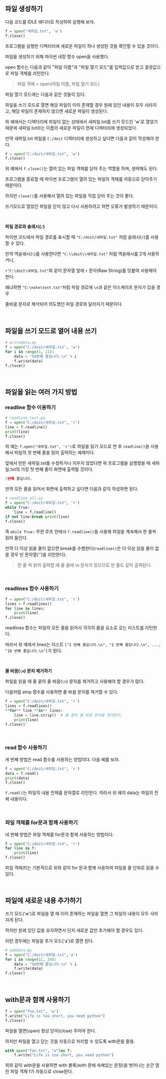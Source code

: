 ## **파일 생성하기**

다음 코드를 IDLE 에디터로 작성하여 실행해 보자.

```python
f = open("새파일.txt", 'w')
f.close()
```

프로그램을 실행한 디렉터리에 새로운 파일이 하나 생성된 것을 확인할 수 있을 것이다. 

파일을 생성하기 위해 파이썬 내장 함수 open을 사용했다. 

open 함수는 다음과 같이 "파일 이름"과 "파일 열기 모드"를 입력값으로 받고 결괏값으로 파일 객체를 리턴한다.

> 파일 객체 = open(파일 이름, 파일 열기 모드)
> 

파일 열기 모드에는 다음과 같은 것들이 있다.

파일을 쓰기 모드로 열면 해당 파일이 이미 존재할 경우 원래 있던 내용이 모두 사라지고, 해당 파일이 존재하지 않으면 새로운 파일이 생성된다. 

위 예에서는 디렉터리에 파일이 없는 상태에서 새파일.txt를 쓰기 모드인 'w'로 열었기 때문에 새파일.txt라는 이름의 새로운 파일이 현재 디렉터리에 생성되었다.

만약 새파일.txt 파일을 `C:/doit` 디렉터리에 생성하고 싶다면 다음과 같이 작성해야 한다.

```python
f = open("C:/doit/새파일.txt", 'w')
f.close()
```

위 예에서 `f.close()`는 열려 있는 파일 객체를 닫아 주는 역할을 하며, 생략해도 된다. 

프로그램을 종료할 때 파이썬 프로그램이 열려 있는 파일의 객체를 자동으로 닫아주기 때문이다.

하지만 `close()`를 사용해서 열려 있는 파일을 직접 닫아 주는 것이 좋다.

쓰기모드로 열었던 파일을 닫지 않고 다시 사용하려고 하면 오류가 발생하기 때문이다.

<br>

**파일 경로와 슬래시(`/`)**

파이썬 코드에서 파일 경로를 표시할 때 `"C:/doit/새파일.txt"` 처럼 슬래시(`/`)를 사용할 수 있다.

만약 역슬래시(`\`)를 사용한다면 `"C:\\doit\\새파일.txt"` 처럼 역슬래시를 2개 사용하거나,

`r"C:\doit\새파일.txt"`와 같이 문자열 앞에 `r` 문자(Raw String)를 덧붙여 사용해야 한다. 

왜냐하면 `"C:\note\test.txt"`처럼 파일 경로에 `\n`과 같은 이스케이프 문자가 있을 경우 

줄바꿈 문자로 해석되어 의도했던 파일 경로와 달라지기 때문이다.

<br>

## **파일을 쓰기 모드로 열어 내용 쓰기**

```python
# writedata.py
f = open("C:/doit/새파일.txt", 'w')
for i in range(1, 11):
    data = "%d번째 줄입니다.\n" % i
    f.write(data)
f.close()
```

<br>

## **파일을 읽는 여러 가지 방법**

### **readline 함수 이용하기**

```python
# readline_test.py
f = open("C:/doit/새파일.txt", 'r')
line = f.readline()
print(line)
f.close()
```

위 예는 `f.open("새파일.txt", 'r')`로 파일을 읽기 모드로 연 후 `readline()`을 사용해서 파일의 첫 번째 줄을 읽어 출력하는 예제이다. 

앞에서 만든 새파일.txt를 수정하거나 지우지 않았다면 위 프로그램을 실행했을 때 새파일.txt의 가장 첫 번째 줄이 화면에 출력될 것이다.

```python
1번째 줄입니다.
```

만약 모든 줄을 읽어서 화면에 출력하고 싶다면 다음과 같이 작성하면 된다.

```python
# readline_all.py
f = open("C:/doit/새파일.txt", 'r')
while True:
    line = f.readline()
if not line:break print(line)
f.close()
```

즉 `while True:` 무한 루프 안에서 `f.readline()`을 사용해 파일을 계속해서 한 줄씩 읽어 들인다.

만약 더 이상 읽을 줄이 없으면 break를 수행한다(`readline()`은 더 이상 읽을 줄이 없을 경우 빈 문자열('')을 리턴한다).

> 한 줄 씩 읽어 출력할 때 줄 끝에 \n 문자가 있으므로 빈 줄도 같이 출력된다.
> 

<br>

### **readlines 함수 사용하기**

```python
f = open("C:/doit/새파일.txt", 'r')
lines = f.readlines()
for line in lines:
    print(line)
f.close()
```

readlines 함수는 파일의 모든 줄을 읽어서 각각의 줄을 요소로 갖는 리스트를 리턴한다.

따라서 위 예에서 lines는 리스트 `["1 번째 줄입니다.\n", "2 번째 줄입니다.\n", ..., "10 번째 줄입니다.\n"]`가 된다. 

<br>

**줄 바꿈(`\n`) 문자 제거하기**

파일을 읽을 때 줄 끝의 줄 바꿈(`\n`) 문자를 제거하고 사용해야 할 경우가 많다.

다음처럼 strip 함수를 사용하면 줄 바꿈 문자를 제거할 수 있다.

```python
f = open("C:/doit/새파일.txt", 'r')
lines = f.readlines()
**for** line **in** lines:
    line = line.strip()  # 줄 끝의 줄 바꿈 문자를 제거한다.
    print(line)
f.close()`
```

<br>

### **read 함수 사용하기**

세 번째 방법은 read 함수를 사용하는 방법이다. 다음 예를 보자.

```python
f = open("C:/doit/새파일.txt", 'r')
data = f.read()
print(data)
f.close()
```

`f.read()`는 파일의 내용 전체를 문자열로 리턴한다. 따라서 위 예의 data는 파일의 전체 내용이다.

<br>

### **파일 객체를 for문과 함께 사용하기**

네 번째 방법은 파일 객체를 for문과 함께 사용하는 방법이다.

```python
f = open("C:/doit/새파일.txt", 'r')
for line in f:
    print(line)
f.close()
```

파일 객체(f)는 기본적으로 위와 같이 for 문과 함께 사용하여 파일을 줄 단위로 읽을 수 있다.

<br>

## **파일에 새로운 내용 추가하기**

쓰기 모드('w')로 파일을 열 때 이미 존재하는 파일을 열면 그 파일의 내용이 모두 사라지게 된다.

하지만 원래 있던 값을 유지하면서 단지 새로운 값만 추가해야 할 경우도 있다.

이런 경우에는 파일을 추가 모드('a')로 열면 된다.

```python
# adddata.py
f = open("C:/doit/새파일.txt",'a')
for i in range(11, 20):
    data = "%d번째 줄입니다.\n" % i
    f.write(data)
f.close()
```

<br>

## **with문과 함께 사용하기**

```python
f = open("foo.txt", 'w')
f.write("Life is too short, you need python")
f.close()
```

파일을 열면(open) 항상 닫아(close) 주어야 한다. 

하지만 파일을 열고 닫는 것을 자동으로 처리할 수 있도록 with문을 활용.

```python
with open("foo.txt", "w")as f:
    f.write("Life is too short, you need python")
```

위와 같이 with문을 사용하면 with 블록(with 문에 속해있는 문장)을 벗어나는 순간 열린 파일 객체 f가 자동으로 close된다.
